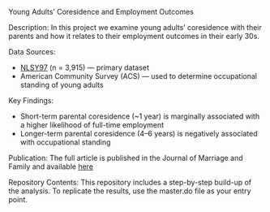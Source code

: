 Young Adults’ Coresidence and Employment Outcomes

Description:
In this project we examine young adults’ coresidence with their parents and how it relates to their employment outcomes in their early 30s.

Data Sources:
- [NLSY97]([https://www.bls.gov/nls/nlsy97.htm])  (n = 3,915) — primary dataset
- American Community Survey (ACS) — used to determine occupational standing of young adults

Key Findings:
- Short-term parental coresidence (~1 year) is marginally associated with a higher likelihood of full-time employment
- Longer-term parental coresidence (4–6 years) is negatively associated with occupational standing

Publication:
The full article is published in the Journal of Marriage and Family and available [here](https://onlinelibrary-wiley-com.ezproxy.lib.utexas.edu/doi/10.1111/jomf.13001) 

Repository Contents:
This repository includes a step-by-step build-up of the analysis.
To replicate the results, use the master.do file as your entry point.
